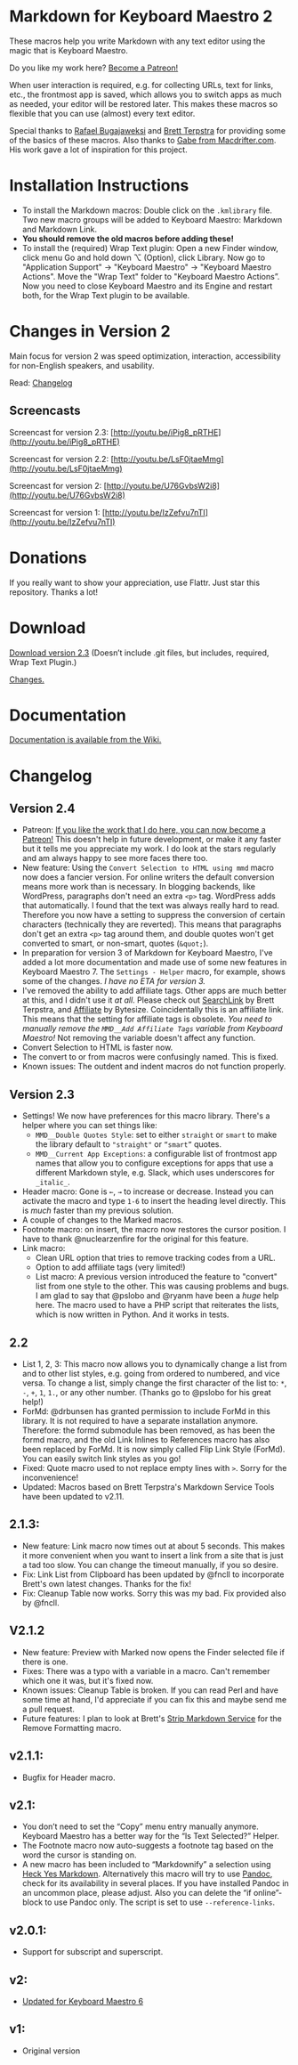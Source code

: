 Markdown for Keyboard Maestro 2
===============================

These macros help you write Markdown with any text editor using the magic that is Keyboard Maestro.

Do you like my work here? [Become a Patreon!](https://www.patreon.com/posts/4360980)

When user interaction is required, e.g. for collecting URLs, text for links, etc., the frontmost app is saved, which allows you to switch apps as much as needed, your editor will be restored later. This makes these macros so flexible that you can use (almost) every text editor.

Special thanks to [Rafael Bugajaweksi](https://github.com/rbugajewski/) and [Brett Terpstra](http://brettterpstra.com) for providing some of the basics of these macros. Also thanks to [Gabe from Macdrifter.com](http://macdrifter.com). His work gave a lot of inspiration for this project.

# Installation Instructions #

* To install the Markdown macros: Double click on the `.kmlibrary` file. Two new macro groups will be added to Keyboard Maestro: Markdown and Markdown Link.
* **You should remove the old macros before adding these!**
* To install the (required) Wrap Text plugin: Open a new Finder window, click menu Go and hold down ⌥ (Option), click Library. Now go to "Application Support" → "Keyboard Maestro" → "Keyboard Maestro Actions". Move the "Wrap Text" folder to "Keyboard Maestro Actions”. Now you need to close Keyboard Maestro and its Engine and restart both, for the Wrap Text plugin to be available.

# Changes in Version 2 #

Main focus for version 2 was speed optimization, interaction, accessibility for non-English speakers, and usability.

Read: [Changelog](https://github.com/Zettt/km-markdown-library/wiki/Changes)

## Screencasts ##

Screencast for version 2.3: [http://youtu.be/iPig8_pRTHE](http://youtu.be/iPig8_pRTHE)

Screencast for version 2.2: [http://youtu.be/LsF0jtaeMmg](http://youtu.be/LsF0jtaeMmg)

Screencast for version 2: [http://youtu.be/U76GvbsW2i8](http://youtu.be/U76GvbsW2i8)

Screencast for version 1: [http://youtu.be/IzZefvu7nTI](http://youtu.be/IzZefvu7nTI)

# Donations #

If you really want to show your appreciation, use Flattr. Just star this repository. Thanks a lot!

# Download #

[Download version 2.3](https://app.box.com/s/cjch3nu8zzpc32m4gtp9ij794m3cllf7) (Doesn’t include .git files, but includes, required, Wrap Text Plugin.)

[Changes.](https://github.com/Zettt/km-markdown-library/wiki/Changes)

# Documentation #

[Documentation is available from the Wiki.](https://github.com/Zettt/km-markdown-library/wiki "Home · Zettt/km-markdown-library Wiki")

# Changelog #

## Version 2.4 ##

* Patreon: [If you like the work that I do here, you can now become a Patreon!](https://www.patreon.com/posts/4360980) This doesn't help in future development, or make it any faster but it tells me you appreciate my work. I do look at the stars regularly and am always happy to see more faces there too.
* New feature: Using the `Convert Selection to HTML using mmd` macro now does a fancier version. For online writers the default conversion means more work than is necessary. In blogging backends, like WordPress, paragraphs don't need an extra `<p>` tag. WordPress adds that automatically. I found that the text was always really hard to read. Therefore you now have a setting to suppress the conversion of certain characters (technically they are reverted). This means that paragraphs don't get an extra `<p>` tag around them, and double quotes won't get converted to smart, or non-smart, quotes (`&quot;`).
* In preparation for version 3 of Markdown for Keyboard Maestro, I've added a lot more documentation and made use of some new features in Keyboard Maestro 7. The `Settings - Helper` macro, for example, shows some of the changes. *I have no ETA for version 3.*
* I've removed the ability to add affiliate tags. Other apps are much better at this, and I didn't use it *at all*. Please check out [SearchLink](http://brettterpstra.com/projects/searchlink/) by Brett Terpstra, and [Affiliate](https://geo.itunes.apple.com/de/app/affiliate/id789724698?at=1l3vpUb&ct=github&l=en&mt=12) by Bytesize. Coincidentally this is an affiliate link. This means that the setting for affiliate tags is obsolete. *You need to manually remove the `MMD__Add Affiliate Tags` variable from Keyboard Maestro!* Not removing the variable doesn't affect any function.
* Convert Selection to HTML is faster now.
* The convert to or from macros were confusingly named. This is fixed.
* Known issues: The outdent and indent macros do not function properly.

## Version 2.3 ##

* Settings! We now have preferences for this macro library. There's a helper where you can set things like:
    * `MMD__Double Quotes Style`: set to either `straight` or `smart` to make the library default to `"straight"` or `“smart”` quotes.
    * `MMD__Current App Exceptions`: a configurable list of frontmost app names that allow you to configure exceptions for apps that use a different Markdown style, e.g. Slack, which uses underscores for `_italic_`.
* Header macro: Gone is `←`, `→` to increase or decrease. Instead you can activate the macro and type `1-6` to insert the heading level directly. This is *much* faster than my previous solution.
* A couple of changes to the Marked macros.
* Footnote macro: on insert, the macro now restores the cursor position. I have to thank @nuclearzenfire for the original for this feature.
* Link macro:
    * Clean URL option that tries to remove tracking codes from a URL.
    * Option to add affiliate tags (very limited!)
	* List macro: A previous version introduced the feature to "convert" list from one style to the other. This was causing problems and bugs. I am glad to say that @pslobo and @ryanm have been a *huge* help here. The macro used to have a PHP script that reiterates the lists, which is now written in Python. And it works in tests.

## 2.2 ##

* List 1, 2, 3: This macro now allows you to dynamically change a list from and to other list styles, e.g. going from ordered to numbered, and vice versa. To change a list, simply change the first character of the list to: `*`, `-`, `+`, `1`, `1.`, or any other number. (Thanks go to @pslobo for his great help!)
* ForMd: @drbunsen has granted permission to include ForMd in this library. It is not required to have a separate installation anymore. Therefore: the formd submodule has been removed, as has been the formd macro, and the old Link Inlines to References macro has also been replaced by ForMd. It is now simply called Flip Link Style (ForMd). You can easily switch link styles as you go!
* Fixed: Quote macro used to not replace empty lines with `>`. Sorry for the inconvenience!
* Updated: Macros based on Brett Terpstra's Markdown Service Tools have been updated to v2.11.

## 2.1.3: ##

* New feature: Link macro now times out at about 5 seconds. This makes it more convenient when you want to insert a link from a site that is just a tad too slow. You can change the timeout manually, if you so desire.
* Fix: Link List from Clipboard has been updated by @fncll to incorporate Brett's own latest changes. Thanks for the fix!
* Fix: Cleanup Table now works. Sorry this was my bad. Fix provided also by @fncll.

## V2.1.2 ##

* New feature: Preview with Marked now opens the Finder selected file if there is one.
* Fixes: There was a typo with a variable in a macro. Can't remember which one it was, but it's fixed now.
* Known issues: Cleanup Table is broken. If you can read Perl and have some time at hand, I'd appreciate if you can fix this and maybe send me a pull request.
* Future features: I plan to look at Brett's [Strip Markdown Service](http://brettterpstra.com/2013/10/18/a-markdown-service-to-strip-markdown/) for the Remove Formatting macro.

## v2.1.1: ##

* Bugfix for Header macro.

## v2.1: ##

* You don’t need to set the “Copy” menu entry manually anymore. Keyboard Maestro has a better way for the “Is Text Selected?” Helper.
* The Footnote macro now auto-suggests a footnote tag based on the word the cursor is standing on.
* A new macro has been included to “Markdownify” a selection using [Heck Yes Markdown](http://heckyesmarkdown.com "Heck Yes Markdown"). Alternatively this macro will try to use [Pandoc](http://johnmacfarlane.net/pandoc/ "Pandoc - About pandoc"), check for its availability in several places. If you have installed Pandoc in an uncommon place, please adjust. Also you can delete the “if online”-block to use Pandoc only. The script is set to use `--reference-links`.

## v2.0.1: ##

* Support for subscript and superscript.

## v2: ##

* [Updated for Keyboard Maestro 6](https://github.com/Zettt/km-markdown-library/wiki/Changes-in-Version-2-and-2.1 "Changes in Version 2 and 2.1")

## v1: ##

* Original version
